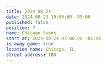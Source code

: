 ```yaml
---
title: 2024 08 24
date: 2024-08-23 19:00:00 -05:00
published: false
position: 7
name: Chicago Swans
start at: 2024-08-24 07:00:00 -05:00
is away game: true
location name: Chicago, IL
street address: TBD
---
```


